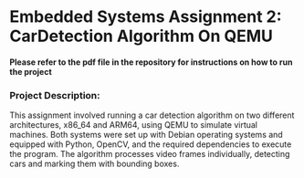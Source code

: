 # Embedded Systems Assignment 2: CarDetection Algorithm On QEMU

#### Please refer to the pdf file in the repository for instructions on how to run the project

### Project Description:
This assignment involved running a car detection algorithm on two different architectures, x86_64 and ARM64, using QEMU to simulate virtual machines. Both systems were set up with Debian operating systems and equipped with Python, OpenCV, and the required dependencies to execute the program. The algorithm processes video frames individually, detecting cars and marking them with bounding boxes.
